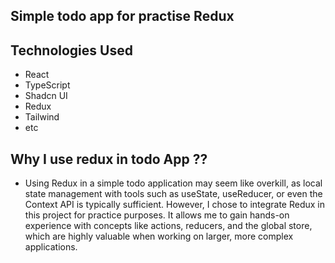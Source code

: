 ## Simple todo app for practise Redux

## Technologies Used 

- React
- TypeScript
- Shadcn UI
- Redux
- Tailwind
- etc

## Why I use redux in todo App ??

- Using Redux in a simple todo application may seem like overkill, as local state management with tools such as useState, useReducer, or even the Context API is typically sufficient. However, I chose to integrate Redux in this project for practice purposes. It allows me to gain hands-on experience with concepts like actions, reducers, and the global store, which are highly valuable when working on larger, more complex applications.